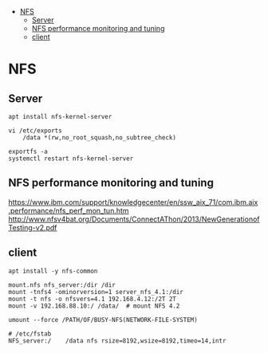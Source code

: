 <!-- TOC -->

- [NFS](#nfs)
    - [Server](#server)
    - [NFS performance monitoring and tuning](#nfs-performance-monitoring-and-tuning)
    - [client](#client)

<!-- /TOC -->

# NFS
## Server

    apt install nfs-kernel-server

    vi /etc/exports
        /data *(rw,no_root_squash,no_subtree_check)   

    exportfs -a
    systemctl restart nfs-kernel-server

## NFS performance monitoring and tuning
https://www.ibm.com/support/knowledgecenter/en/ssw_aix_71/com.ibm.aix.performance/nfs_perf_mon_tun.htm  
http://www.nfsv4bat.org/Documents/ConnectAThon/2013/NewGenerationofTesting-v2.pdf

## client

    apt install -y nfs-common

    mount.nfs nfs_server:/dir /dir 
    mount -tnfs4 -ominorversion=1 server_nfs_4.1:/dir
    mount -t nfs -o nfsvers=4.1 192.168.4.12:/2T 2T
    mount -v 192.168.88.10:/ /data/  # mount NFS 4.2
    
    umount --force /PATH/OF/BUSY-NFS(NETWORK-FILE-SYSTEM)

    # /etc/fstab
    NFS_server:/    /data nfs rsize=8192,wsize=8192,timeo=14,intr    